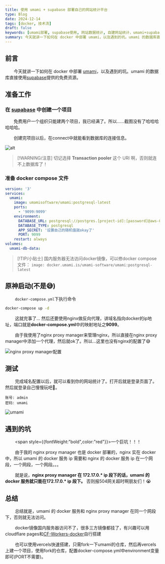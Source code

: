 ```yaml
---
title: 使用 umami + supabase 部署自己的网站统计平台
type: Blog
date: 2024-12-14
tags: [docker, 技术流]
draft: false
keywords: [umami部署, supabase使用, 网站数据统计, 自建网站统计，umami+supabase]
summary: 今天就讲一下如何在 docker 中部署 umami，以及遇到的坑。umami 的数据库直接使用 supabase 提供的免费资源。
---
```

## 前言

&emsp;&emsp;今天就讲一下如何在 docker 中部署 [umami](https://umami.is/)，以及遇到的坑。umami 的数据库直接使用[supabase](https://supabase.com)提供的免费资源。

<TOCInline toc={props.toc} exclude="Overview" toHeading={3} />

## 准备工作

### 在 [supabase](https://supabase.com) 中创建一个项目

&emsp;&emsp;免费用户一个组织只能建两个项目，我已经满了。所以......截图没有了哈哈哈哈哈哈。

&emsp;&emsp;创建完项目以后，在connect中就能看到数据库的连接信息。

![alt](https://cdn.jsdelivr.net/gh/h-yw/note-gen-image-sync@master/10d3f06b-f4f1-49ae-b60e-100e22a45835.png)

> [!WARNING/注意]
> 切记选择 **Transaction pooler** 这个 URI 啊，否则就连不上数据库了！

### 准备 docker compose 文件

```yaml
version: '3'
services:
  umami:
    image: umamisoftware/umami:postgresql-latest
    ports:
      - '9099:9099'
    environment:
      DATABASE_URL: postgresql://postgres.[project-id]:[password]@aws-0-ap-southeast-1.pooler.supabase.com:5432/[database] # 这里的连接信息,password就是在supabae组织内新建项目时设置的
      DATABASE_TYPE: postgresql
      APP_SECRET: '设置自己的随机值就okay了'
      PORT: 9099
    restart: always
volumes:
  umami-db-data:
```

> [!TIP/小贴士]
> 国内服务器无法访问docker镜像，可以修docker compose文件：
> `image: docker.umami.is/umami-software/umami:postgresql-latest`

## 原神启动(不是😅)

&emsp;&emsp; `docker-compose.yml`下执行命令

```bash
docker-compose up -d
```

&emsp;&emsp; 这就完事了... 然后还要使用nginx做反向代理，讲域名指向docker的ip地址，端口就是**docker-compose.yml**中的映射地址之**9099**。

&emsp;&emsp; 由于我使用了nginx proxy manager来管理nginx，所以直接在nginx proxy manager中添加一个代理，然后就ok了。所以...这里也没有nginx的配置了😅

![nginx proxy manager配置](https://cdn.jsdelivr.net/gh/h-yw/note-gen-image-sync@master/91001de3-9bc1-4a50-af06-afb1cfb08170.png)

## 测试

&emsp;&emsp; 完成域名配置以后，就可以看到你的网站统计了。打开后就是登录页面了。然后就登录自己慢慢玩吧🤭。

```toml:默认账号密码
账号: admin
密码: umami
```

![umami](https://cdn.jsdelivr.net/gh/h-yw/note-gen-image-sync@master/1009bd17-df8a-4c47-8066-29e473a717e9.png)

## 遇到的坑

&emsp;&emsp; <span style={{fontWeight:"bold",color:"red"}}>一个巨坑！！！</span>

&emsp;&emsp; 由于我的 nginx proxy manager 也是 docker 部署的，nginx 实在 docker 中，所以 umami 的 docker 服务 ip 需要和 nginx 的 docker 服务 ip 在一个网段，一个网段，一个网段。。。

&emsp;&emsp; 就是说，**nginx proxy manager 在 172.17.0.\* ip 段下的话，umami 的 docker 服务就只能在172.17.0.\* ip 段下。** 否则报504网关超时啊朋友们！😭

## 总结

&emsp;&emsp; 总结就是，umami 的 docker 服务和 nginx proxy manager 在同一个网段下，否则就无法访问。

&emsp;&emsp; docker镜像国内服务器访问不了，很多三方镜像都挂了，有兴趣可以用cloudflare pages和[CF-Workers-docker](https://github.com/cmliu/CF-Workers-docker.io)自行搭建

&emsp;&emsp; 也可以使用vercels快速搭建，只需fork一下umami的仓库，然后再vercels上建一个项目，使用fork的仓库，配置docker-compose.yml中environment变量即可(PORT不需要)。
